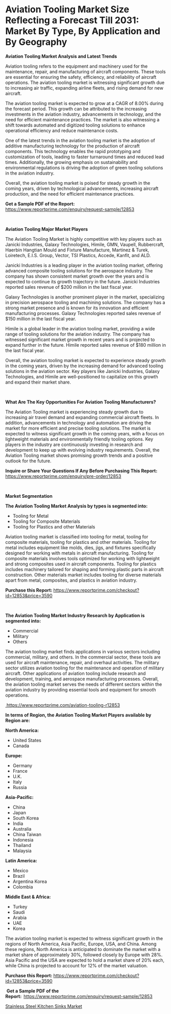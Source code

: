<p><h1>Aviation Tooling Market Size Reflecting a Forecast Till 2031: Market By Type, By Application and By Geography</h1></p><p><strong>Aviation Tooling Market Analysis and Latest Trends</strong></p>
<p><p>Aviation tooling refers to the equipment and machinery used for the maintenance, repair, and manufacturing of aircraft components. These tools are essential for ensuring the safety, efficiency, and reliability of aircraft operations. The aviation tooling market is witnessing significant growth due to increasing air traffic, expanding airline fleets, and rising demand for new aircraft.</p><p>The aviation tooling market is expected to grow at a CAGR of 8.00% during the forecast period. This growth can be attributed to the increasing investments in the aviation industry, advancements in technology, and the need for efficient maintenance practices. The market is also witnessing a shift towards automated and digitized tooling solutions to enhance operational efficiency and reduce maintenance costs.</p><p>One of the latest trends in the aviation tooling market is the adoption of additive manufacturing technology for the production of aircraft components. This technology enables the rapid prototyping and customization of tools, leading to faster turnaround times and reduced lead times. Additionally, the growing emphasis on sustainability and environmental regulations is driving the adoption of green tooling solutions in the aviation industry.</p><p>Overall, the aviation tooling market is poised for steady growth in the coming years, driven by technological advancements, increasing aircraft production, and the need for efficient maintenance practices.</p></p>
<p><strong>Get a Sample PDF of the Report:&nbsp;</strong> <a href="https://www.reportprime.com/enquiry/request-sample/12853">https://www.reportprime.com/enquiry/request-sample/12853</a></p>
<p>&nbsp;</p>
<p><strong>Aviation Tooling Major Market Players</strong></p>
<p><p>The Aviation Tooling Market is highly competitive with key players such as Janicki Industries, Galaxy Technologies, Himile, GMN, Vaupell, Rubbercraft, Haerbin Hangtian Mould and Fixture Manufacture, Martinez & Turek, Loiretech, E.I.S. Group, Vector, TSI Plastics, Accede, Kanfit, and ALD. </p><p>Janicki Industries is a leading player in the aviation tooling market, offering advanced composite tooling solutions for the aerospace industry. The company has shown consistent market growth over the years and is expected to continue its growth trajectory in the future. Janicki Industries reported sales revenue of $200 million in the last fiscal year.</p><p>Galaxy Technologies is another prominent player in the market, specializing in precision aerospace tooling and machining solutions. The company has a strong market presence and is known for its innovation and efficient manufacturing processes. Galaxy Technologies reported sales revenue of $150 million in the last fiscal year.</p><p>Himile is a global leader in the aviation tooling market, providing a wide range of tooling solutions for the aviation industry. The company has witnessed significant market growth in recent years and is projected to expand further in the future. Himile reported sales revenue of $180 million in the last fiscal year.</p><p>Overall, the aviation tooling market is expected to experience steady growth in the coming years, driven by the increasing demand for advanced tooling solutions in the aviation sector. Key players like Janicki Industries, Galaxy Technologies, and Himile are well-positioned to capitalize on this growth and expand their market share.</p></p>
<p>&nbsp;</p>
<p><strong>What Are The Key Opportunities For Aviation Tooling Manufacturers?</strong></p>
<p><p>The Aviation Tooling market is experiencing steady growth due to increasing air travel demand and expanding commercial aircraft fleets. In addition, advancements in technology and automation are driving the market for more efficient and precise tooling solutions. The market is expected to witness significant growth in the coming years, with a focus on lightweight materials and environmentally friendly tooling options. Key players in the industry are continuously investing in research and development to keep up with evolving industry requirements. Overall, the Aviation Tooling market shows promising growth trends and a positive outlook for the future.</p></p>
<p><strong>Inquire or Share Your Questions If Any Before Purchasing This Report:</strong> <a href="https://www.reportprime.com/enquiry/pre-order/12853">https://www.reportprime.com/enquiry/pre-order/12853</a></p>
<p>&nbsp;</p>
<p><strong>Market Segmentation</strong></p>
<p><strong>The Aviation Tooling Market Analysis by types is segmented into:</strong></p>
<p><ul><li>Tooling for Metal</li><li>Tooling for Composite Materials</li><li>Tooling for Plastics and other Materials</li></ul></p>
<p><p>Aviation tooling market is classified into tooling for metal, tooling for composite materials, tooling for plastics and other materials. Tooling for metal includes equipment like molds, dies, jigs, and fixtures specifically designed for working with metals in aircraft manufacturing. Tooling for composite materials involves tools optimized for working with lightweight and strong composites used in aircraft components. Tooling for plastics includes machinery tailored for shaping and forming plastic parts in aircraft construction. Other materials market includes tooling for diverse materials apart from metal, composites, and plastics in aviation industry.</p></p>
<p><strong>Purchase this Report:&nbsp;</strong><a href="https://www.reportprime.com/checkout?id=12853&price=3590">https://www.reportprime.com/checkout?id=12853&price=3590</a></p>
<p>&nbsp;</p>
<p><strong>The Aviation Tooling Market Industry Research by Application is segmented into:</strong></p>
<p><ul><li>Commercial</li><li>Military</li><li>Others</li></ul></p>
<p><p>The aviation tooling market finds applications in various sectors including commercial, military, and others. In the commercial sector, these tools are used for aircraft maintenance, repair, and overhaul activities. The military sector utilizes aviation tooling for the maintenance and operation of military aircraft. Other applications of aviation tooling include research and development, training, and aerospace manufacturing processes. Overall, the aviation tooling market serves the needs of different sectors within the aviation industry by providing essential tools and equipment for smooth operations.</p></p>
<p><a href="https://www.reportprime.com/aviation-tooling-r12853">&nbsp;https://www.reportprime.com/aviation-tooling-r12853</a></p>
<p><strong>In terms of Region, the Aviation Tooling Market Players available by Region are:</strong></p>
<p>
    <p> <strong> North America: </strong>
        <ul>
            <li>United States</li>
            <li>Canada</li>
        </ul>
        </p> 
    <p> <strong> Europe: </strong>
        <ul>
            <li>Germany</li>
            <li>France</li>
            <li>U.K.</li>
            <li>Italy</li>
            <li>Russia</li>
        </ul>
        </p> 
    <p> <strong> Asia-Pacific: </strong>
        <ul>
            <li>China</li>
            <li>Japan</li>
            <li>South Korea</li>
            <li>India</li>
            <li>Australia</li>
            <li>China Taiwan</li>
            <li>Indonesia</li>
            <li>Thailand</li>
            <li>Malaysia</li>
        </ul>
        </p> 
    <p> <strong> Latin America: </strong>
        <ul>
            <li>Mexico</li>
            <li>Brazil</li>
            <li>Argentina Korea</li>
            <li>Colombia</li>
        </ul>
        </p> 
    <p> <strong> Middle East & Africa: </strong>
        <ul>
            <li>Turkey</li>
            <li>Saudi</li>
            <li>Arabia</li>
            <li>UAE</li>
            <li>Korea</li>
        </ul>
    </p>
    </p>
<p><p>The aviation tooling market is expected to witness significant growth in the regions of North America, Asia Pacific, Europe, USA, and China. Among these regions, North America is anticipated to dominate the market with a market share of approximately 30%, followed closely by Europe with 28%. Asia Pacific and the USA are expected to hold a market share of 20% each, while China is projected to account for 12% of the market valuation.</p></p>
<p><strong>Purchase this Report: </strong><a href="https://www.reportprime.com/checkout?id=12853&price=3590">https://www.reportprime.com/checkout?id=12853&price=3590</a></p>
<p>&nbsp;<strong>Get a Sample PDF of the Report:&nbsp;&nbsp;</strong><a href="https://www.reportprime.com/enquiry/request-sample/12853">https://www.reportprime.com/enquiry/request-sample/12853</a></p>
<p><strong></strong></p>
<p><p><a href="https://github.com/Sinjinluong3e0awx2m195k76/Market-Research-Report-List-2/blob/main/stainless-steel-kitchen-sinks-market.md">Stainless Steel Kitchen Sinks Market</a></p></p>